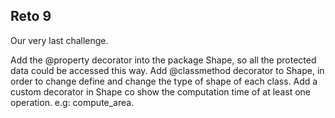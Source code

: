 ## Reto 9
Our very last challenge.

Add the @property decorator into the package Shape, so all the protected data could be accessed this way.
Add @classmethod decorator to Shape, in order to change define and change the type of shape of each class.
Add a custom decorator in Shape co show the computation time of at least one operation. e.g: compute_area.
